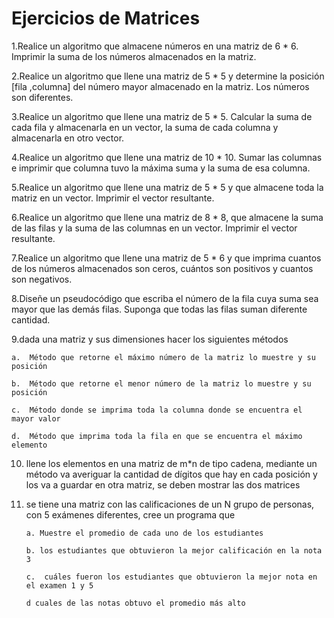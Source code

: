 # Ejercicios de Matrices


1.Realice un algoritmo que almacene números en una matriz de 6 * 6. Imprimir la suma de los números almacenados en la matriz.
   
2.Realice un algoritmo que llene una matriz de 5 * 5 y determine la posición [fila ,columna] del número mayor almacenado en la matriz. Los números son diferentes.

3.Realice un algoritmo que llene una matriz de 5 * 5. Calcular la suma de cada fila y almacenarla en un vector, la suma de cada columna y almacenarla en otro vector.

4.Realice un algoritmo que llene una matriz de 10 * 10. Sumar las columnas e imprimir que columna tuvo la máxima suma y la suma de esa columna.

5.Realice un algoritmo que llene una matriz de 5 * 5 y que almacene toda la matriz en un vector. Imprimir el vector resultante.

6.Realice un algoritmo que llene una matriz de 8 * 8, que almacene la suma de las filas y la suma de las columnas en un vector. Imprimir el vector resultante.

7.Realice un algoritmo que llene una matriz de 5 * 6 y que imprima cuantos de los números almacenados son ceros, cuántos son positivos y cuantos son negativos.

8.Diseñe un pseudocódigo que escriba el número de la fila cuya suma sea mayor que las demás filas. Suponga que todas las filas suman diferente cantidad.

9.dada una matriz y sus dimensiones hacer los siguientes métodos 

    a.	Método que retorne el máximo número de la matriz lo muestre y su posición
 
    b.	Método que retorne el menor número de la matriz lo muestre y su posición
 
    c.	Método donde se imprima toda la columna donde se encuentra el mayor valor
 
    d.	Método que imprima toda la fila en que se encuentra el máximo elemento 
 
10. llene los elementos en una matriz de m*n de tipo cadena, mediante un método va averiguar la cantidad de dígitos que hay en cada posición y los va a guardar en otra matriz, se deben mostrar las dos matrices
    
11. se tiene una matriz con las calificaciones de un N grupo de personas, con 5 exámenes diferentes, cree un programa que
    
        a. Muestre el promedio de cada uno de los estudiantes
    
        b. los estudiantes que obtuvieron la mejor calificación en la nota 3
    
        c.  cuáles fueron los estudiantes que obtuvieron la mejor nota en el examen 1 y 5
    
        d cuales de las notas obtuvo el promedio más alto 
